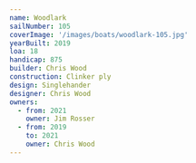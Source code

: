 ```yaml
---
name: Woodlark
sailNumber: 105
coverImage: '/images/boats/woodlark-105.jpg'
yearBuilt: 2019
loa: 18
handicap: 875
builder: Chris Wood
construction: Clinker ply
design: Singlehander
designer: Chris Wood
owners:
  - from: 2021
    owner: Jim Rosser
  - from: 2019
    to: 2021
    owner: Chris Wood
---
```

